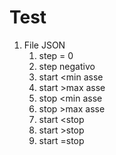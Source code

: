 # Test



1. File JSON
   1. step = 0
   2. step negativo
   3. start \<min asse
   4. start >max asse
   5. stop \<min asse
   6. stop >max asse
   7. start \<stop&#x20;
   8. start >stop&#x20;
   9. start =stop&#x20;

